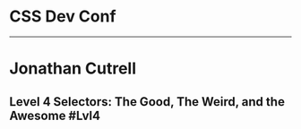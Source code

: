 # CSS Dev Conf
----------------
# Jonathan Cutrell
## Level 4 Selectors: The Good, The Weird, and the Awesome #Lvl4

